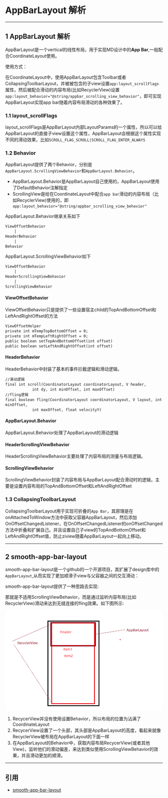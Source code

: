 # AppBarLayout 解析

---
## 1 AppBarLayout 解析

AppBarLayout是一个vertical的线性布局，用于实现MD设计中的**App Bar**,一般配合CoordinateLayout使用。

使用方式：

在CoordinateLayout中，使用AppBarLayout包含Toolbar或者CollapsingToolbarLayout，并被被包含的子view设置`app:layout_scrollFlags`属性，然后被配合滑动的内容布局(比如RecyclerView)设置` app:layout_behavior="@string/appbar_scrolling_view_behavior"`，即可实现AppBarLayout实现app bar随着内容布局滑动的各种效果了。

### 1.1 layout_scrollFlags

layout_scrollFlags是AppBarLayout内部LayoutParams的一个属性，所以可以给AppBarLayout的直接子view设置这个属性，AppBarLayout会根据这个属性实现不同的滑动效果，比如`SCROLL_FLAG_SCROLL|SCROLL_FLAG_ENTER_ALWAYS`

### 1.2  Behavior

AppBarLayout提供了两个Behavior，分别是`AppBarLayout.ScrollingViewBehavior`和`AppBarLayout.Behavior`。

- AppBarLayout.Behavior是AppBarLayout自己使用的，AppBarLayout使用了DefaultBehavior注解指定
- ScrollingView是给在CoordinateLayout中配合`app bar`滑动的内容布局（比如RecyclerView)使用的，即`app:layout_behavior="@string/appbar_scrolling_view_behavior"`

AppBarLayout.Behavior继承关系如下

    ViewOffsetBehavior
        |
    HeaderBehavior
        |
    Behavior

AppBarLayout.ScrollingViewBehavior如下

    ViewOffsetBehavior
        |
    HeaderScrollingViewBehavior
        |
    ScrollingViewBehavior

#### ViewOffsetBehavior

ViewOffsetBehavior只是提供了一些设置宿主child的TopAndBottomOffset和LeftAndRightOffset的方法

    ViewOffsetHelper
    private int mTempTopBottomOffset = 0;
    private int mTempLeftRightOffset = 0;
    public boolean setTopAndBottomOffset(int offset)
    public boolean setLeftAndRightOffset(int offset)

#### HeaderBehavior

HeaderBehavior中封装了基本的事件拦截逻辑和滑动逻辑。


    //滑动逻辑
    final int scroll(CoordinatorLayout coordinatorLayout, V header,
                int dy, int minOffset, int maxOffset)
    //fling逻辑
    final boolean fling(CoordinatorLayout coordinatorLayout, V layout, int minOffset,
                int maxOffset, float velocityY)

#### AppBarLayout.Behavior

 AppBarLayout.Behavior处理了AppBarLayout的滑动逻辑

#### HeaderScrollingViewBehavior

HeaderScrollingViewBehavior主要处理了内容布局的测量与布局逻辑。

#### ScrollingViewBehavior

ScrollingViewBehavior封装了内容布局与AppBarLayout配合滑动时的逻辑，主要是设置内容布局的TopAndBottomOffset和LeftAndRightOffset

### 1.3 CollapsingToolbarLayout

CollapsingToolbarLayout用于实现可折叠的`App Bar`，其原理是在onAttachedToWindow方法中获取父容器AppBarLayout，然后添加OnOffsetChangedListener，在OnOffsetChangedListener的onOffsetChanged方法中折叠和扩展自己。并且设置自己子view的TopAndBottomOffset和LeftAndRightOffset值，防止ziview随着AppBarLayout一起向上移动。

---
## 2 smooth-app-bar-layout

smooth-app-bar-layout是一个github的一个开源项目，其扩展了design库中的`AppBarLayout`,从而实现了更加顺滑子view与父容器之间的交互滑动：

smooth-app-bar-layout提供了一种思路去实现:

那就是不适用ScrollingViewBehavior，而是通过监听内容布局(比如RecyclerView)滑动来达到无缝连接的fling效果。如下图所示:

![](index_files/appbarlayout.png)

1. RecycerView并没有使用设置Behavior，所以布局的位置为沾满了CoordinateLayout
2. RecycerView设置了一个头部，其头部是AppBarLayout的高度，看起来就像RecyclerView被布局在AppBarLayout的下面一样
3. 在AppBarLayout的Behavior中，获取内容布局RecycerView(或者其他View)，监听他们的滑动偏差，来达到类似使用ScrollingViewBehavior的效果，并且滑动更加的顺滑。


---
## 引用

- [smooth-app-bar-layout](https://github.com/henrytao-me/smooth-app-bar-layout)
